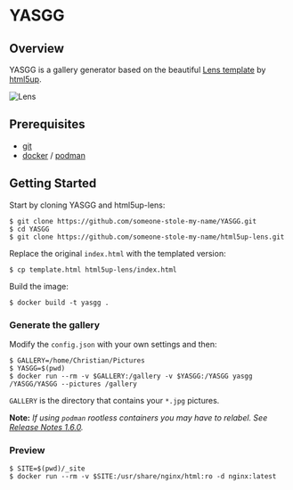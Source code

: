 # YASGG

## Overview

YASGG is a gallery generator based on the beautiful [Lens template][lens_template] by [html5up][html5up_website].

![Lens][lens_screenshot]

## Prerequisites

- [git][git_tool]
- [docker][docker_tool] / [podman][podman_tool]

## Getting Started

Start by cloning YASGG and html5up-lens:

```shell
$ git clone https://github.com/someone-stole-my-name/YASGG.git
$ cd YASGG
$ git clone https://github.com/someone-stole-my-name/html5up-lens.git
```

Replace the original `index.html` with the templated version:

```shell
$ cp template.html html5up-lens/index.html
```

Build the image:

```shell
$ docker build -t yasgg .
```

### Generate the gallery

Modify the `config.json` with your own settings and then:

```shell
$ GALLERY=/home/Christian/Pictures
$ YASGG=$(pwd)
$ docker run --rm -v $GALLERY:/gallery -v $YASGG:/YASGG yasgg /YASGG/YASGG --pictures /gallery
```

`GALLERY` is the directory that contains your `*.jpg` pictures.

**Note:** _If using `podman` rootless containers you may have to relabel. See [Release Notes 1.6.0][podman_tool_1.6.0_Release_Notes]._

### Preview

```shell
$ SITE=$(pwd)/_site
$ docker run --rm -v $SITE:/usr/share/nginx/html:ro -d nginx:latest
```

[docker_tool]:https://docs.docker.com/install/
[git_tool]:https://git-scm.com/downloads
[html5up_website]:https://html5up.net/
[podman_tool]:https://github.com/containers/libpod/blob/master/install.md
[podman_tool_1.6.0_Release_Notes]:https://github.com/containers/libpod/blob/master/RELEASE_NOTES.md#160
[lens_screenshot]:https://i.imgur.com/4dl0I8w.jpg
[lens_template]:https://html5up.net/lens
